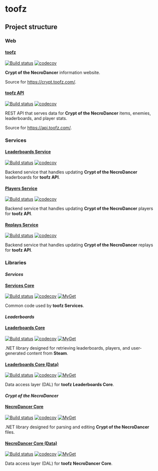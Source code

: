 # toofz

## Project structure

### Web

#### [toofz](https://github.com/leonard-thieu/crypt.toofz.com)

[![Build status](https://ci.appveyor.com/api/projects/status/83e8eikypiri2lhi/branch/master?svg=true)](https://ci.appveyor.com/project/leonard-thieu/toofz-necrodancer-webclient/branch/master)
[![codecov](https://codecov.io/gh/leonard-thieu/crypt.toofz.com/branch/master/graph/badge.svg)](https://codecov.io/gh/leonard-thieu/crypt.toofz.com)

**Crypt of the NecroDancer** information website.

Source for https://crypt.toofz.com/.

#### [toofz API](https://github.com/leonard-thieu/api.toofz.com)

[![Build status](https://ci.appveyor.com/api/projects/status/2en9f6hcf72ujm9y/branch/master?svg=true)](https://ci.appveyor.com/project/leonard-thieu/toofz-necrodancer-web-api/branch/master) 
[![codecov](https://codecov.io/gh/leonard-thieu/api.toofz.com/branch/master/graph/badge.svg)](https://codecov.io/gh/leonard-thieu/api.toofz.com)

REST API that serves data for **Crypt of the NecroDancer** items, enemies, leaderboards, and player stats.

Source for https://api.toofz.com/.

### Services

#### [Leaderboards Service](https://github.com/leonard-thieu/leaderboards-service)

[![Build status](https://ci.appveyor.com/api/projects/status/77fd6okl8bc2ulkb/branch/master?svg=true)](https://ci.appveyor.com/project/leonard-thieu/leaderboards-service/branch/master)
[![codecov](https://codecov.io/gh/leonard-thieu/leaderboards-service/branch/master/graph/badge.svg)](https://codecov.io/gh/leonard-thieu/leaderboards-service)

Backend service that handles updating **Crypt of the NecroDancer** leaderboards for **toofz API**.

#### [Players Service](https://github.com/leonard-thieu/players-service)

[![Build status](https://ci.appveyor.com/api/projects/status/3udoy27b6tetostp/branch/master?svg=true)](https://ci.appveyor.com/project/leonard-thieu/players-service/branch/master)
[![codecov](https://codecov.io/gh/leonard-thieu/players-service/branch/master/graph/badge.svg)](https://codecov.io/gh/leonard-thieu/players-service)

Backend service that handles updating **Crypt of the NecroDancer** players for **toofz API**.

#### [Replays Service](https://github.com/leonard-thieu/replays-service)

[![Build status](https://ci.appveyor.com/api/projects/status/xeoko709p63qf3jb/branch/master?svg=true)](https://ci.appveyor.com/project/leonard-thieu/replays-service/branch/master)
[![codecov](https://codecov.io/gh/leonard-thieu/replays-service/branch/master/graph/badge.svg)](https://codecov.io/gh/leonard-thieu/replays-service)

Backend service that handles updating **Crypt of the NecroDancer** replays for **toofz API**.

### Libraries

#### *Services*

#### [Services Core](https://github.com/leonard-thieu/toofz-services-core)

[![Build status](https://ci.appveyor.com/api/projects/status/ra5o1lcdc1hh3e29?svg=true)](https://ci.appveyor.com/project/leonard-thieu/toofz-necrodancer-leaderboards-services-common)
[![codecov](https://codecov.io/gh/leonard-thieu/toofz-services-core/branch/master/graph/badge.svg)](https://codecov.io/gh/leonard-thieu/toofz-services-core)
[![MyGet](https://img.shields.io/myget/toofz/v/toofz.Services.svg)](https://www.myget.org/feed/toofz/package/nuget/toofz.Services)

Common code used by **toofz Services**.

#### *Leaderboards*

#### [Leaderboards Core](https://github.com/leonard-thieu/toofz-leaderboards-core)

[![Build status](https://ci.appveyor.com/api/projects/status/fhfu870220jgfm3l/branch/master?svg=true)](https://ci.appveyor.com/project/leonard-thieu/toofz-necrodancer-leaderboards/branch/master)
[![codecov](https://codecov.io/gh/leonard-thieu/toofz-leaderboards-core/branch/master/graph/badge.svg)](https://codecov.io/gh/leonard-thieu/toofz-leaderboards-core)
[![MyGet](https://img.shields.io/myget/toofz/v/toofz.NecroDancer.Leaderboards.svg)](https://www.myget.org/feed/toofz/package/nuget/toofz.NecroDancer.Leaderboards)

.NET library designed for retrieving leaderboards, players, and user-generated content from **Steam**.

#### [Leaderboards Core (Data)](https://github.com/leonard-thieu/toofz-leaderboards-core-data)

[![Build status](https://ci.appveyor.com/api/projects/status/belqgh64mubwul1u/branch/master?svg=true)](https://ci.appveyor.com/project/leonard-thieu/toofz-necrodancer-leaderboards-entityframework/branch/master)
[![codecov](https://codecov.io/gh/leonard-thieu/toofz-leaderboards-core-data/branch/master/graph/badge.svg)](https://codecov.io/gh/leonard-thieu/toofz-leaderboards-core-data)
[![MyGet](https://img.shields.io/myget/toofz/v/toofz.NecroDancer.Leaderboards.Data.svg)](https://www.myget.org/feed/toofz/package/nuget/toofz.NecroDancer.Leaderboards.Data)

Data access layer (DAL) for **toofz Leaderboards Core**.

#### *Crypt of the NecroDancer*

#### [NecroDancer Core](https://github.com/leonard-thieu/toofz-necrodancer-core)

[![Build status](https://ci.appveyor.com/api/projects/status/de1vj801al1krlfa/branch/master?svg=true)](https://ci.appveyor.com/project/leonard-thieu/toofz-necrodancer-core/branch/master)
[![codecov](https://codecov.io/gh/leonard-thieu/toofz-necrodancer-core/branch/master/graph/badge.svg)](https://codecov.io/gh/leonard-thieu/toofz-necrodancer-core)
[![MyGet](https://img.shields.io/myget/toofz/v/toofz.NecroDancer.svg)](https://www.myget.org/feed/toofz/package/nuget/toofz.NecroDancer)

.NET library designed for parsing and editing **Crypt of the NecroDancer** files.

#### [NecroDancer Core (Data)](https://github.com/leonard-thieu/toofz-necrodancer-core-data)

[![Build status](https://ci.appveyor.com/api/projects/status/cowbksjnikl2928m/branch/master?svg=true)](https://ci.appveyor.com/project/leonard-thieu/toofz-necrodancer-entityframework/branch/master)
[![codecov](https://codecov.io/gh/leonard-thieu/toofz-necrodancer-core-data/branch/master/graph/badge.svg)](https://codecov.io/gh/leonard-thieu/toofz-necrodancer-core-data)
[![MyGet](https://img.shields.io/myget/toofz/v/toofz.NecroDancer.Data.svg)](https://www.myget.org/feed/toofz/package/nuget/toofz.NecroDancer.Data)

Data access layer (DAL) for **toofz NecroDancer Core**.
